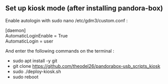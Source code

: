 <h2>Set up kiosk mode (after installing pandora-box)</h2>

Enable autologin with sudo nano /etc/gdm3/custom.conf :

[daemon]  
AutomaticLoginEnable = True  
AutomaticLogin = user  

And enter the following commands on the terminal :

- sudo apt install -y git
- git clone https://github.com/theodel26/pandorabox-usb_scripts_kiosk
- sudo ./deploy-kiosk.sh
- sudo reboot
